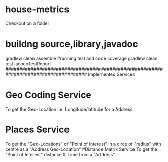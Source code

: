 # house-metrics
Checkout on a folder
# buildng source,library,javadoc
gradlew clean assemble
#running test and code coverage
gradlew clean test jacocoTestReport 
#####################################################################################
Implemented Services
# Geo Coding Service
To get the Geo-Location i.e. Longitude/latitude for a Address
# Places Service
To get the "Geo-Locations"  of "Point of Interest" in a circe of "radius" with centre as a "Address Geo-Location"
#Distance Matrix Service
To get the "Point of Interest" distance & Time from a "Address"
